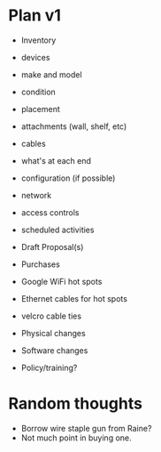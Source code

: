 # Plan v1

- Inventory
 - devices
  - make and model
  - condition
  - placement
  - attachments (wall, shelf, etc)

 - cables
  - what's at each end

 - configuration (if possible)
  - network
  - access controls
  - scheduled activities

- Draft Proposal(s)

 - Purchases
  - Google WiFi hot spots
  - Ethernet cables for hot spots
  - velcro cable ties

 - Physical changes
 - Software changes
 - Policy/training?



# Random thoughts

- Borrow wire staple gun from Raine?
 - Not much point in buying one.

